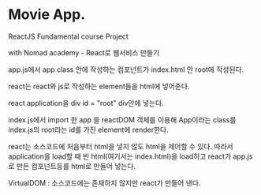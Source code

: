 # Movie App.

ReactJS Fundamental course Project

with Nomad academy - React로 웹서비스 만들기

app.js에서 app class 안에 작성하는 컴포넌트가 index.html 안 root에 작성된다.

react는 react와 js로 작성하는 element들을 html에 넣어준다.

react application을 div id = "root" div안에 넣는다.

index.js에서 import 한 app 을 reactDOM 객체를 이용해 App이라는 class를 index.js의 root라는 id를 가진 element에 render한다.

react는 소스코드에 처음부터 html을 넣지 않도 html을 제어할 수 있다.
따라서 application을 load할 때 빈 html(여기서는 index.html)을 load하고 react가 app.js로 만든 컴포넌트등를 html로 만들어 넣는다.

VirtualDOM
: 소스코드에는 존재하지 않지만 react가 만들어 낸다.
